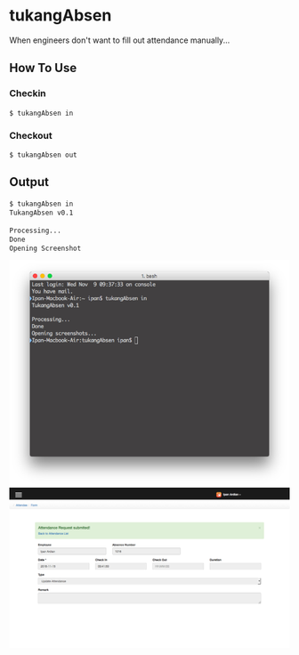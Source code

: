 # tukangAbsen
When engineers don't want to fill out attendance manually...

## How To Use

### Checkin
```
$ tukangAbsen in
```

### Checkout
```
$ tukangAbsen out
```

## Output
```
$ tukangAbsen in
TukangAbsen v0.1

Processing...
Done
Opening Screenshot
```
![tukangAbsen](https://github.com/ipanardian/tukangAbsen/raw/master/tukangAbsen.png)
![tukangAbsen](https://github.com/ipanardian/tukangAbsen/raw/master/debug_checkin.png)
